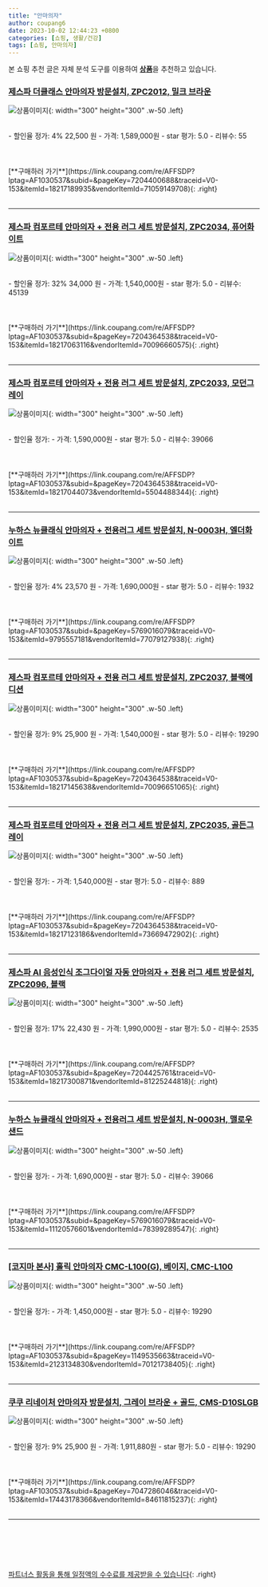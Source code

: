 ```yaml
---
title: "안마의자"
author: coupang6
date: 2023-10-02 12:44:23 +0800
categories: [쇼핑, 생활/건강]
tags: [쇼핑, 안마의자]
---
```


본 쇼핑 추천 글은 자체 분석 도구를 이용하여 [**상품**](https://link.coupang.com/a/bao1ui)을 추천하고 있습니다.

### [제스파 더클래스 안마의자 방문설치, ZPC2012, 밀크 브라운](https://link.coupang.com/re/AFFSDP?lptag=AF1030537&subid=&pageKey=7204400688&traceid=V0-153&itemId=18217189935&vendorItemId=71059149708)

![상품이미지](https://thumbnail8.coupangcdn.com/thumbnails/remote/230x230ex/image/retail/images/2971378943415914-cec2b57d-2130-4dbd-8c0b-5aaf71ce0b7e.jpg){: width="300" height="300" .w-50 .left}


<br>
- 할인율 정가: 4%  22,500   원
- 가격: 1,589,000원
- star 평가: 5.0
- 리뷰수: 55
<br>
<br>
<br>
<br>
[**구매하러 가기**](https://link.coupang.com/re/AFFSDP?lptag=AF1030537&subid=&pageKey=7204400688&traceid=V0-153&itemId=18217189935&vendorItemId=71059149708){: .right}
<br>
<br>

---

### [제스파 컴포르테 안마의자 + 전용 러그 세트 방문설치, ZPC2034, 퓨어화이트](https://link.coupang.com/re/AFFSDP?lptag=AF1030537&subid=&pageKey=7204364538&traceid=V0-153&itemId=18217063116&vendorItemId=70096660575)

![상품이미지](https://thumbnail8.coupangcdn.com/thumbnails/remote/230x230ex/image/retail/images/2971378855164563-d92ddc77-3035-40a0-98cb-a5ae4151b778.jpg){: width="300" height="300" .w-50 .left}


<br>
- 할인율 정가: 32%  34,000   원
- 가격: 1,540,000원
- star 평가: 5.0
- 리뷰수: 45139
<br>
<br>
<br>
<br>
[**구매하러 가기**](https://link.coupang.com/re/AFFSDP?lptag=AF1030537&subid=&pageKey=7204364538&traceid=V0-153&itemId=18217063116&vendorItemId=70096660575){: .right}
<br>
<br>

---

### [제스파 컴포르테 안마의자 + 전용 러그 세트 방문설치, ZPC2033, 모던그레이](https://link.coupang.com/re/AFFSDP?lptag=AF1030537&subid=&pageKey=7204364538&traceid=V0-153&itemId=18217044073&vendorItemId=5504488344)

![상품이미지](https://thumbnail10.coupangcdn.com/thumbnails/remote/230x230ex/image/retail/images/2971378660837384-91b55ce4-6396-46a4-8995-6dc9a038d670.jpg){: width="300" height="300" .w-50 .left}


<br>
- 할인율 정가: 
- 가격: 1,590,000원
- star 평가: 5.0
- 리뷰수: 39066
<br>
<br>
<br>
<br>
[**구매하러 가기**](https://link.coupang.com/re/AFFSDP?lptag=AF1030537&subid=&pageKey=7204364538&traceid=V0-153&itemId=18217044073&vendorItemId=5504488344){: .right}
<br>
<br>

---

### [누하스 뉴클래식 안마의자 + 전용러그 세트 방문설치, N-0003H, 엘더화이트](https://link.coupang.com/re/AFFSDP?lptag=AF1030537&subid=&pageKey=5769016079&traceid=V0-153&itemId=9795557181&vendorItemId=77079127938)

![상품이미지](https://thumbnail9.coupangcdn.com/thumbnails/remote/230x230ex/image/retail/images/7377431847456292-55ec3b30-2206-44ea-9416-ed9b565eddaf.jpg){: width="300" height="300" .w-50 .left}


<br>
- 할인율 정가: 4%  23,570   원
- 가격: 1,690,000원
- star 평가: 5.0
- 리뷰수: 1932
<br>
<br>
<br>
<br>
[**구매하러 가기**](https://link.coupang.com/re/AFFSDP?lptag=AF1030537&subid=&pageKey=5769016079&traceid=V0-153&itemId=9795557181&vendorItemId=77079127938){: .right}
<br>
<br>

---

### [제스파 컴포르테 안마의자 + 전용 러그 세트 방문설치, ZPC2037, 블랙에디션](https://link.coupang.com/re/AFFSDP?lptag=AF1030537&subid=&pageKey=7204364538&traceid=V0-153&itemId=18217145638&vendorItemId=70096651065)

![상품이미지](https://thumbnail6.coupangcdn.com/thumbnails/remote/230x230ex/image/retail/images/2971378795828389-9f82220b-1142-49d0-b891-ed4027b454af.jpg){: width="300" height="300" .w-50 .left}


<br>
- 할인율 정가: 9%  25,900   원
- 가격: 1,540,000원
- star 평가: 5.0
- 리뷰수: 19290
<br>
<br>
<br>
<br>
[**구매하러 가기**](https://link.coupang.com/re/AFFSDP?lptag=AF1030537&subid=&pageKey=7204364538&traceid=V0-153&itemId=18217145638&vendorItemId=70096651065){: .right}
<br>
<br>

---

### [제스파 컴포르테 안마의자 + 전용 러그 세트 방문설치, ZPC2035, 골든그레이](https://link.coupang.com/re/AFFSDP?lptag=AF1030537&subid=&pageKey=7204364538&traceid=V0-153&itemId=18217123186&vendorItemId=73669472902)

![상품이미지](https://thumbnail9.coupangcdn.com/thumbnails/remote/230x230ex/image/retail/images/2971379237172946-a4210f88-eb45-41fc-b5a4-a7da9180485e.jpg){: width="300" height="300" .w-50 .left}


<br>
- 할인율 정가: 
- 가격: 1,540,000원
- star 평가: 5.0
- 리뷰수: 889
<br>
<br>
<br>
<br>
[**구매하러 가기**](https://link.coupang.com/re/AFFSDP?lptag=AF1030537&subid=&pageKey=7204364538&traceid=V0-153&itemId=18217123186&vendorItemId=73669472902){: .right}
<br>
<br>

---

### [제스파 AI 음성인식 조그다이얼 자동 안마의자 + 전용 러그 세트 방문설치, ZPC2096, 블랙](https://link.coupang.com/re/AFFSDP?lptag=AF1030537&subid=&pageKey=7204425761&traceid=V0-153&itemId=18217300871&vendorItemId=81225244818)

![상품이미지](https://thumbnail9.coupangcdn.com/thumbnails/remote/230x230ex/image/retail/images/2971379506431552-57bbda3a-2196-46e7-8d29-029b34898338.jpg){: width="300" height="300" .w-50 .left}


<br>
- 할인율 정가: 17%  22,430   원
- 가격: 1,990,000원
- star 평가: 5.0
- 리뷰수: 2535
<br>
<br>
<br>
<br>
[**구매하러 가기**](https://link.coupang.com/re/AFFSDP?lptag=AF1030537&subid=&pageKey=7204425761&traceid=V0-153&itemId=18217300871&vendorItemId=81225244818){: .right}
<br>
<br>

---

### [누하스 뉴클래식 안마의자 + 전용러그 세트 방문설치, N-0003H, 맬로우 샌드](https://link.coupang.com/re/AFFSDP?lptag=AF1030537&subid=&pageKey=5769016079&traceid=V0-153&itemId=11120576601&vendorItemId=78399289547)

![상품이미지](https://thumbnail6.coupangcdn.com/thumbnails/remote/230x230ex/image/retail/images/7378030412881018-3cf0107d-fb25-46ae-9b9c-1cd513133eb3.jpg){: width="300" height="300" .w-50 .left}


<br>
- 할인율 정가: 
- 가격: 1,690,000원
- star 평가: 5.0
- 리뷰수: 39066
<br>
<br>
<br>
<br>
[**구매하러 가기**](https://link.coupang.com/re/AFFSDP?lptag=AF1030537&subid=&pageKey=5769016079&traceid=V0-153&itemId=11120576601&vendorItemId=78399289547){: .right}
<br>
<br>

---

### [[코지마 본사] 홀릭 안마의자 CMC-L100(G), 베이지, CMC-L100](https://link.coupang.com/re/AFFSDP?lptag=AF1030537&subid=&pageKey=1149535663&traceid=V0-153&itemId=2123134830&vendorItemId=70121738405)

![상품이미지](https://thumbnail10.coupangcdn.com/thumbnails/remote/230x230ex/image/vendor_inventory/ea08/2a9cb1e27a76d0394ed0e6a577e501fe5e45be205a2222f0d73e60f595b9.jpg){: width="300" height="300" .w-50 .left}


<br>
- 할인율 정가: 
- 가격: 1,450,000원
- star 평가: 5.0
- 리뷰수: 19290
<br>
<br>
<br>
<br>
[**구매하러 가기**](https://link.coupang.com/re/AFFSDP?lptag=AF1030537&subid=&pageKey=1149535663&traceid=V0-153&itemId=2123134830&vendorItemId=70121738405){: .right}
<br>
<br>

---

### [쿠쿠 리네이처 안마의자 방문설치, 그레이 브라운 + 골드, CMS-D10SLGB](https://link.coupang.com/re/AFFSDP?lptag=AF1030537&subid=&pageKey=7047286046&traceid=V0-153&itemId=17443178366&vendorItemId=84611815237)

![상품이미지](https://thumbnail6.coupangcdn.com/thumbnails/remote/230x230ex/image/retail/images/2023/01/06/10/5/637b9040-7909-4974-919f-aa2df276a04f.jpg){: width="300" height="300" .w-50 .left}


<br>
- 할인율 정가: 9%  25,900   원
- 가격: 1,911,880원
- star 평가: 5.0
- 리뷰수: 19290
<br>
<br>
<br>
<br>
[**구매하러 가기**](https://link.coupang.com/re/AFFSDP?lptag=AF1030537&subid=&pageKey=7047286046&traceid=V0-153&itemId=17443178366&vendorItemId=84611815237){: .right}
<br>
<br>

---
<br><br><br><br><br> [파트너스 활동을 통해 일정액의 수수료를 제공받을 수 있습니다](https://link.coupang.com/a/bao1ui){: .right}